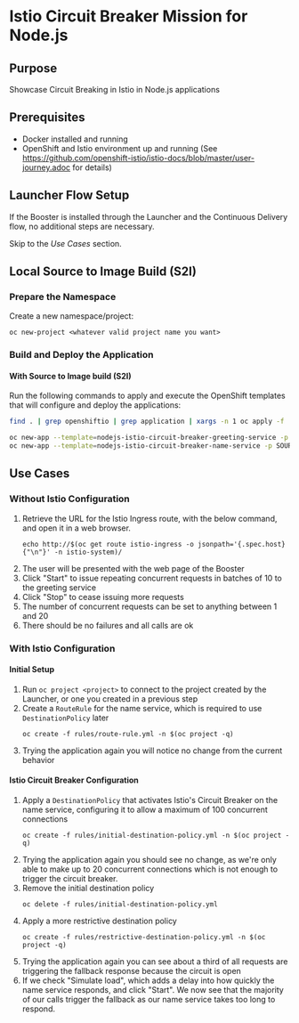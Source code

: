 # Istio Circuit Breaker Mission for Node.js

## Purpose

Showcase Circuit Breaking in Istio in Node.js applications

## Prerequisites

* Docker installed and running
* OpenShift and Istio environment up and running (See https://github.com/openshift-istio/istio-docs/blob/master/user-journey.adoc for details)

## Launcher Flow Setup

If the Booster is installed through the Launcher and the Continuous Delivery flow, no additional steps are necessary.

Skip to the _Use Cases_ section.

## Local Source to Image Build (S2I)

### Prepare the Namespace

Create a new namespace/project:
```
oc new-project <whatever valid project name you want>
```

### Build and Deploy the Application

#### With Source to Image build (S2I)

Run the following commands to apply and execute the OpenShift templates that will configure and deploy the applications:

```bash
find . | grep openshiftio | grep application | xargs -n 1 oc apply -f

oc new-app --template=nodejs-istio-circuit-breaker-greeting-service -p SOURCE_REPOSITORY_URL=https://github.com/bucharest-gold/nodejs-istio-circuit-breaker -p SOURCE_REPOSITORY_REF=master -p SOURCE_REPOSITORY_DIR=greeting-service
oc new-app --template=nodejs-istio-circuit-breaker-name-service -p SOURCE_REPOSITORY_URL=https://github.com/bucharest-gold/nodejs-istio-circuit-breaker -p SOURCE_REPOSITORY_REF=master -p SOURCE_REPOSITORY_DIR=name-service
```

## Use Cases

### Without Istio Configuration

1. Retrieve the URL for the Istio Ingress route, with the below command, and open it in a web browser.
    ```
    echo http://$(oc get route istio-ingress -o jsonpath='{.spec.host}{"\n"}' -n istio-system)/
    ```
2. The user will be presented with the web page of the Booster
3. Click "Start" to issue repeating concurrent requests in batches of 10 to the greeting service
4. Click "Stop" to cease issuing more requests
5. The number of concurrent requests can be set to anything between 1 and 20
6. There should be no failures and all calls are ok

### With Istio Configuration

#### Initial Setup

1. Run `oc project <project>` to connect to the project created by the Launcher, or one you created in a previous step
2. Create a `RouteRule` for the name service, which is required to use `DestinationPolicy` later
    ````
    oc create -f rules/route-rule.yml -n $(oc project -q)
    ````
3. Trying the application again you will notice no change from the current behavior

#### Istio Circuit Breaker Configuration

1. Apply a `DestinationPolicy` that activates Istio's Circuit Breaker on the name service,
configuring it to allow a maximum of 100 concurrent connections
    ````
    oc create -f rules/initial-destination-policy.yml -n $(oc project -q)
    ````
2. Trying the application again you should see no change,
as we're only able to make up to 20 concurrent connections which is not enough to trigger the circuit breaker.
3. Remove the initial destination policy
    ````
    oc delete -f rules/initial-destination-policy.yml
    ````
4. Apply a more restrictive destination policy
    ````
    oc create -f rules/restrictive-destination-policy.yml -n $(oc project -q)
    ````
5. Trying the application again you can see about a third of all requests are triggering the fallback response because the circuit is open
6. If we check "Simulate load", which adds a delay into how quickly the name service responds, and click "Start".
We now see that the majority of our calls trigger the fallback as our name service takes too long to respond.

